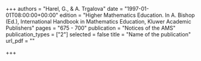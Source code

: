 +++
authors = "Harel, G., & A. Trgalova"
date = "1997-01-01T08:00:00+00:00"
edition = "Higher Mathematics Education. In A. Bishop (Ed.), International Handbook in Mathematics Education, Kluwer Academic Publishers"
pages = "675 - 700"
publication = "Notices of the AMS"
publication_types = ["2"]
selected = false
title = "Name of the publication"
url_pdf = ""

+++
